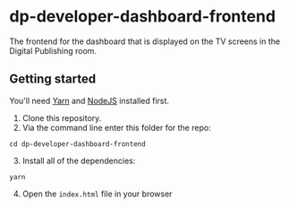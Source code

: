 # dp-developer-dashboard-frontend

The frontend for the dashboard that is displayed on the TV screens in the Digital Publishing room.

## Getting started
You'll need [Yarn](https://yarnpkg.com/) and [NodeJS](https://nodejs.org) installed first.

1. Clone this repository.
2. Via the command line enter this folder for the repo:
```
cd dp-developer-dashboard-frontend
```
3. Install all of the dependencies:
```
yarn
```
4. Open the `index.html` file in your browser